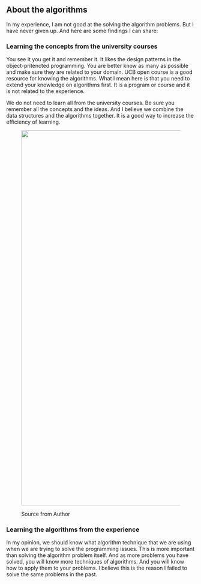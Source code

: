 ## About the algorithms

In my experience, I am not good at the solving the algorithm problems. But I have never given up. And here are some findings I can share:

### Learning the concepts from the university courses

You see it you get it and remember it. It likes the design patterns in the object-pritencted programming. You are better know as many as possible and make sure they are related to your domain. UCB open course is a good resource for knowing the algorithms. What I mean here is that you need to extend your knowledge on algorithms first. It is a program or course and it is not related to the experience.

We do not need to learn all from the university courses. Be sure you remember all the concepts and the ideas. And I believe we combine the data structures and the algorithms together. It is a good way to increase the efficiency of learning.

<figure><img><img src="https://hostux.social/system/media_attachments/files/111/045/225/749/998/330/original/b0a9d2aaff53fd8b.png" alt="" width="1000"><figcaption><p>Source from Author</p></figcaption></figure>


### Learning the algorithms from the experience

In my opinion, we should know what algorithm technique that we are using when we are trying to solve the programming issues. This is more important than solving the algorithm problem itself. And as more problems you have solved, you will know more techniques of algorithms. And you will know how to apply them to your problems.
I believe this is the reason I failed to solve the same problems in the past.